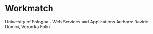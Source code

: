 # Workmatch

University of Bologna - Web Services and Applications
Authors: Davide Domini, Veronika Folin
